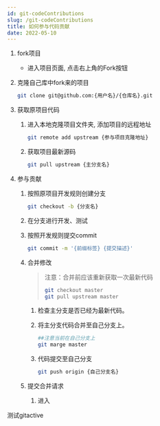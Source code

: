 ```yaml
---
id: git-codeContributions
slug: /git-codeContributions
title: 如何参与代码贡献
date: 2022-05-10
---
```

1. fork项目

   * 进入项目页面, 点击右上角的Fork按钮

2. 克隆自己库中fork来的项目

   ````bash
   git clone git@github.com:{用户名}/{仓库名}.git 
   ````

3. 获取原项目代码

   1. 进入本地克隆项目文件夹, 添加项目的远程地址

      ````bash
      git remote add upstream {参与项目克隆地址}
      ````

   2. 获取项目最新源码

      ````bash
      git pull upstream {主分支名}
      ````

4. 参与贡献

   1. 按照原项目开发规则创建分支

      ````bash
      git checkout -b {分支名}
      ````

   2. 在分支进行开发、测试

   3. 按照开发规则提交commit

      ````bash
      git commit -m '{前缀标签} {提交描述}'
      ````

   4. 合并修改

      > 注意：合并前应该重新获取一次最新代码
      >
      > ````bash
      > git checkout master
      > git pull upstream master
      > ````

      1. 检查主分支是否已经为最新代码。

      2. 将主分支代码合并至自己分支上。

         ````bash
         ##注意当前在自己分支上
         git marge master
         ````

      3. 代码提交至自己分支

         ````bash
         git push origin {自己分支名}
         ````

   5. 提交合并请求
      1. 进入

测试gitactive
   

   